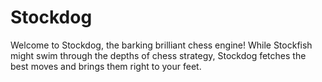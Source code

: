 # Stockdog
Welcome to Stockdog, the barking brilliant chess engine! While Stockfish might swim through the depths of chess strategy, Stockdog fetches the best moves and brings them right to your feet.
